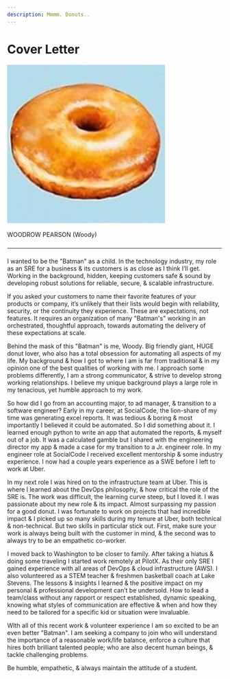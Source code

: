 ```yaml
---
description: Mmmm. Donuts..
---
```


# Cover Letter

![](../.gitbook/assets/image1%20%281%29.png)

 WOODROW PEARSON \(Woody\)

![](../.gitbook/assets/image2%20%281%29.png)

I wanted to be the "Batman" as a child. In the technology industry, my role as an SRE for a business & its customers is as close as I think I’ll get. Working in the background, hidden, keeping customers safe & sound by developing robust solutions for reliable, secure, & scalable infrastructure.

If you asked your customers to name their favorite features of your products or company, it’s unlikely that their lists would begin with reliability, security, or the continuity they experience. These are expectations, not features. It requires an organization of many "Batman's" working in an orchestrated, thoughtful approach, towards automating the delivery of these expectations at scale.

Behind the mask of this "Batman" is me, Woody. Big friendly giant, HUGE donut lover, who also has a total obsession for automating all aspects of my life. My background & how I got to where I am is far from traditional & in my opinion one of the best qualities of working with me. I approach some problems differently, I am a strong communicator, & strive to develop strong working relationships. I believe my unique background plays a large role in my tenacious, yet humble approach to my work.

So how did I go from an accounting major, to ad manager, & transition to a software engineer? Early in my career, at SocialCode, the lion-share of my time was generating excel reports. It was tedious & boring & most importantly I believed it could be automated. So I did something about it. I learned enough python to write an app that automated the reports, & myself out of a job. It was a calculated gamble but I shared with the engineering director my app & made a case for my transition to a Jr. engineer role. In my engineer role at SocialCode I received excellent mentorship & some industry experience. I now had a couple years experience as a SWE before I left to work at Uber.

In my next role I was hired on to the infrastructure team at Uber. This is where I learned about the DevOps philosophy, & how critical the role of the SRE is. The work was difficult, the learning curve steep, but I loved it. I was passionate about my new role & its impact. Almost surpassing my passion for a good donut. I was fortunate to work on projects that had incredible impact & I picked up so many skills during my tenure at Uber, both technical & non-technical. But two skills in particular stick out. First, make sure your work is always being built with the customer in mind, & the second was to always try to be an empathetic co-worker.

I moved back to Washington to be closer to family. After taking a hiatus & doing some traveling I started work remotely at PilotX. As their only SRE I gained experience with all areas of DevOps & cloud infrastructure \(AWS\). I also volunteered as a STEM teacher & freshmen basketball coach at Lake Stevens. The lessons & insights I learned & the positive impact on my personal & professional development can’t be undersold. How to lead a team/class without any rapport or respect established, dynamic speaking, knowing what styles of communication are effective & when and how they need to be tailored for a specific kid or situation were invaluable.

WIth all of this recent work & volunteer experience I am so excited to be an even better "Batman". I am seeking a company to join who will understand the importance of a reasonable work/life balance, enforce a culture that hires both brilliant talented people; who are also decent human beings, & tackle challenging problems.

Be humble, empathetic, & always maintain the attitude of a student.

